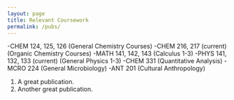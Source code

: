 ```yaml
---
layout: page
title: Relevant Coursework
permalink: /pubs/
---
```

-CHEM 124, 125, 126 (General Chemistry Courses)
-CHEM 216, 217 (current) (Organic Chemistry Courses)
-MATH 141, 142, 143 (Calculus 1-3)
-PHYS 141, 132, 133 (current) (General Physics 1-3)
-CHEM 331 (Quantitative Analysis)
-MCRO 224 (General Microbiology)
-ANT 201 (Cultural Anthropology)

1. A great publication.
2. Another great publication.
